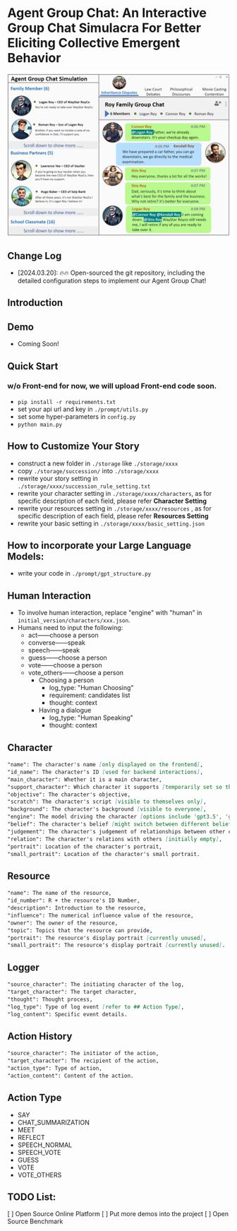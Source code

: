 
# Agent Group Chat: An Interactive Group Chat Simulacra For Better Eliciting Collective Emergent Behavior

<img src="figures/headfigure.png">

## Change Log
- [2024.03.20]: 🔥🔥 Open-sourced the git repository, including the detailed configuration steps to implement our Agent Group Chat!

## Introduction

## Demo
- Coming Soon!

## Quick Start
### w/o Front-end for now, we will upload Front-end code soon.
- `pip install -r requirements.txt`
- set your api url and key in `./prompt/utils.py`
- set some hyper-parameters in `config.py`
- `python main.py`

## How to Customize Your Story
- construct a new folder in `./storage` like `./storage/xxxx` 
- copy `./storage/succession/` into `./storage/xxxx` 
- rewrite your story setting in `./storage/xxxx/succession_rule_setting.txt`
- rewrite your character setting in `./storage/xxxx/characters`, as for specific description of each field, please refer **Character Setting** 
- rewrite your resources setting in `./storage/xxxx/resources` , as for specific description of each field, please refer **Resources Setting** 
- rewrite your basic setting in `./storage/xxxx/basic_setting.json`

## How to incorporate your Large Language Models:
- write your code in `./prompt/gpt_structure.py`

## Human Interaction
- To involve human interaction, replace "engine" with "human" in `initial_version/characters/xxx.json`.
- Humans need to input the following:
  - act——choose a person 
  - converse——speak
  - speech——speak
  - guess——choose a person 
  - vote——choose a person 
  - vote_others——choose a person 
    - Choosing a person 
      - log_type: "Human Choosing"
      - requirement: candidates list 
      - thought: context
    - Having a dialogue 
      - log_type: "Human Speaking"
      - thought: context

## Character
```markdown
"name": The character's name [only displayed on the frontend],
"id_name": The character's ID [used for backend interactions],
"main_character": Whether it is a main character,
"support_character": Which character it supports [temporarily set so that main characters do not support others],
"objective": The character's objective,
"scratch": The character's script [visible to themselves only],
"background": The character's background [visible to everyone],
"engine": The model driving the character [options include 'gpt3.5', 'gpt4', 'human', 'glm-3-turbo', 'glm-4', 'hunyuan-chatpro', 'hunyuan-chatstd', or model parameters from huggingface (like 'THUDM/chatglm3-6b-32k')],
"belief": The character's belief [might switch between different beliefs],
"judgement": The character's judgement of relationships between other characters [not implemented yet],
"relation": The character's relations with others [initially empty],
"portrait": Location of the character's portrait,
"small_portrait": Location of the character's small portrait.

```

## Resource
```markdown
"name": The name of the resource,
"id_number": R + the resource's ID Number,
"description": Introduction to the resource,
"influence": The numerical influence value of the resource,
"owner": The owner of the resource,
"topic": Topics that the resource can provide,
"portrait": The resource's display portrait [currently unused],
"small_portrait": The resource's display portrait [currently unused].
```


## Logger
```markdown
"source_character": The initiating character of the log,
"target_character": The target character,
"thought": Thought process,
"log_type": Type of log event [refer to ## Action Type],
"log_content": Specific event details.
```

## Action History
```markdown
"source_character": The initiator of the action,
"target_character": The recipient of the action,
"action_type": Type of action,
"action_content": Content of the action.
```

## Action Type
- SAY
- CHAT_SUMMARIZATION
- MEET
- REFLECT
- SPEECH_NORMAL
- SPEECH_VOTE
- GUESS
- VOTE
- VOTE_OTHERS

## TODO List:
[ ] Open Source Online Platform
[ ] Put more demos into the project
[ ] Open Source Benchmark